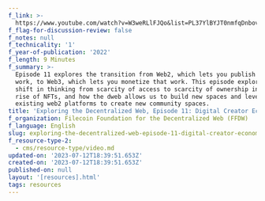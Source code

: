 ```yaml
---
f_link: >-
  https://www.youtube.com/watch?v=W3weRLlFJQo&list=PL37YlBYJT0nmfqDnbov6lKHUyZvRfQjap&index=12
f_flag-for-discussion-review: false
f_notes: null
f_technicality: '1'
f_year-of-publication: '2022'
f_length: 9 Minutes
f_summary: >-
  Episode 11 explores the transition from Web2, which lets you publish your own
  work, to Web3, which lets you monetize that work. This episode explores the
  shift in thinking from scarcity of access to scarcity of ownership in art, the
  rise of NFTs, and how the dweb allows us to build new spaces and leverage
  existing web2 platforms to create new community spaces.
title: 'Exploring the Decentralized Web, Episode 11: Digital Creator Economy'
f_organization: Filecoin Foundation for the Decentralized Web (FFDW)
f_language: English
slug: exploring-the-decentralized-web-episode-11-digital-creator-economy
f_resource-type-2:
  - cms/resource-type/video.md
updated-on: '2023-07-12T18:39:51.653Z'
created-on: '2023-07-12T18:39:51.653Z'
published-on: null
layout: '[resources].html'
tags: resources
---
```



